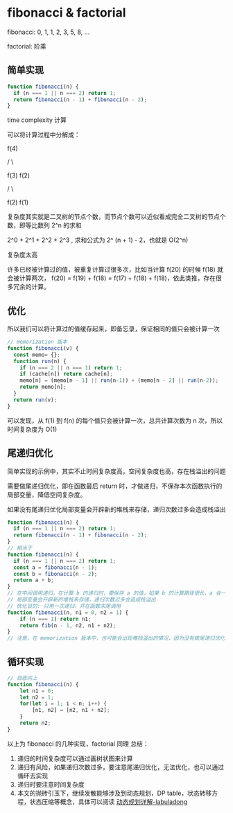 # fibonacci & factorial

fibonacci: 0, 1, 1, 2, 3, 5, 8, ...

factorial: 阶乘

## 简单实现

```javascript
function fibonacci(n) {
  if (n === 1 || n === 2) return 1;
  return fibonacci(n - 1) + fibonacci(n - 2);
}
```

time complexity 计算

可以将计算过程中分解成：

f(4)

/     \

f(3)     f(2)

/ \

f(2)   f(1)

复杂度其实就是二叉树的节点个数，而节点个数可以近似看成完全二叉树的节点个数，即等比数列 2^n 的求和

2^0 + 2^1 + 2^2 + 2^3 , 求和公式为  2^ (n + 1) - 2，也就是 O(2^n)

复杂度太高

许多已经被计算过的值，被重复计算过很多次，比如当计算 f(20) 的时候 f(18) 就会被计算两次， f(20) = f(19) + f(18) = f(17) + f(18) + f(18)，依此类推，存在很多冗余的计算。

## 优化

所以我们可以将计算过的值缓存起来，即备忘录，保证相同的值只会被计算一次

```javascript
// memorization 版本
function fibonacci(v) {
  const memo= {};
  function run(n) {
    if (n === 2 || n === 1) return 1;
    if (cache[n]) return cache[n];
    memo[n] = (memo[n - 1] || run(n-1)) + (memo[n - 2] || run(n-2));
    return memo[n];
  }
  return run(v);
}
```

可以发现，从 f(1) 到 f(n) 的每个值只会被计算一次，总共计算次数为 n 次，所以时间复杂度为 O(1)

## 尾递归优化

简单实现的示例中，其实不止时间复杂度高，空间复杂度也高，存在栈溢出的问题

需要做尾递归优化，即在函数最后 return 时，才做递归，不保存本次函数执行的局部变量，降低空间复杂度。

如果没有尾递归优化局部变量会开辟新的堆栈来存储，递归次数过多会造成栈溢出

```javascript
function fibonacci(n) {
  if (n === 1 || n === 2) return 1;
  return fibonacci(n - 1) + fibonacci(n - 2);
}
// 相当于
function fibonacci(n) {
  if (n === 1 || n === 2) return 1;
  const a = fibonacci(n - 1);
  const b = fibonacci(n - 2);
  return a + b;
}
// 在中间调用递归，在计算 b 的递归时，要保存 a 的值，如果 b 的计算路径很长，a 会一直存起来，知道 b 计算结束
// 局部变量会开辟新的堆栈来存储，递归次数过多会造成栈溢出
// 优化目的: 只用一次递归，并在函数末尾调用
function fibonacci(n, n1 = 0, n2 = 1) {
    if (n === 1) return n1;
    return fib(n - 1, n2, n1 + n2);
}
// 注意，在 memorization 版本中，也可能会出现堆栈溢出的情况，因为没有做尾递归优化
```

## 循环实现

```javascript
// 自底向上
function fibonacci(n) {
    let n1 = 0;
    let n2 = 1;
    for(let i = 1; i < n; i++) {
        [n1, n2] = [n2, n1 + n2];
    }
    return n2;
}
```

以上为 fibonacci 的几种实现，factorial 同理
总结：

1. 递归的时间复杂度可以通过画树状图来计算
2. 递归有风险，如果递归次数过多，要注意尾递归优化，无法优化，也可以通过循环去实现
3. 递归时要注意时间复杂度
4. 本文的抛砖引玉下，继续发散能够涉及到动态规划，DP table，状态转移方程，状态压缩等概念，具体可以阅读 [动态规划详解-labuladong](https://github.com/labuladong/fucking-algorithm/blob/master/%E5%8A%A8%E6%80%81%E8%A7%84%E5%88%92%E7%B3%BB%E5%88%97/%E5%8A%A8%E6%80%81%E8%A7%84%E5%88%92%E8%AF%A6%E8%A7%A3%E8%BF%9B%E9%98%B6.md)

